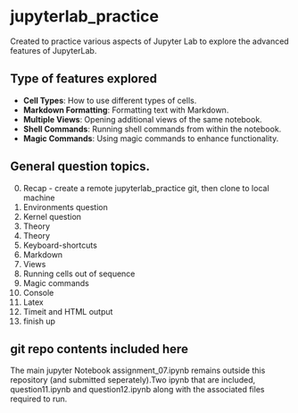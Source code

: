 # jupyterlab_practice
Created to practice various aspects of Jupyter Lab to explore the advanced features of JupyterLab. 

## Type of features explored

- **Cell Types**: How to use different types of cells.
- **Markdown Formatting**: Formatting text with Markdown.
- **Multiple Views**: Opening additional views of the same notebook.
- **Shell Commands**: Running shell commands from within the notebook.
- **Magic Commands**: Using magic commands to enhance functionality.

## General question topics. 

0. Recap - create a remote jupyterlab_practice git, then clone to local machine
1. Environments question
2. Kernel question
3. Theory
4. Theory
5. Keyboard-shortcuts
6. Markdown
7. Views 
8. Running cells out of sequence
9. Magic commands
10. Console
11. Latex
12. Timeit and HTML output
13. finish up


## git repo contents included here
The main jupyter Notebook assignment_07.ipynb remains outside this repository (and submitted seperately).Two ipynb that are included, question11.ipynb and question12.ipynb along with the associated files required to run.

